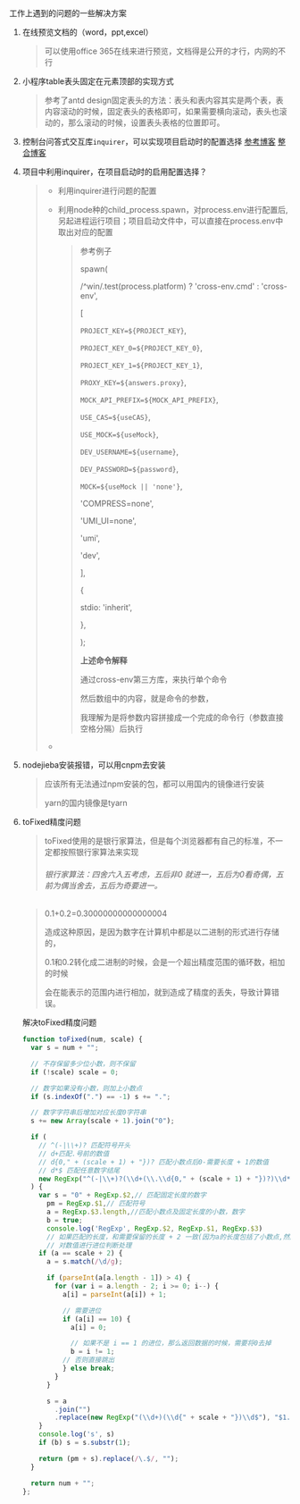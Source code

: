 工作上遇到的问题的一些解决方案

1. 在线预览文档的（word，ppt,excel）

   > 可以使用office 365在线来进行预览，文档得是公开的才行，内网的不行

2. 小程序table表头固定在元素顶部的实现方式

   > 参考了antd design固定表头的方法：表头和表内容其实是两个表，表内容滚动的时候，固定表头的表格即可，如果需要横向滚动，表头也滚动的，那么滚动的时候，设置表头表格的位置即可。

3. 控制台问答式交互库`inquirer`，可以实现项目启动时的配置选择   [参考博客](https://www.jianshu.com/p/0409cdf0e396) [整合博客](https://juejin.cn/post/6854573215784632334)

4. 项目中利用inquirer，在项目启动时的启用配置选择？

   > - 利用inquirer进行问题的配置
   >
   > - 利用node种的child_process.spawn，对process.env进行配置后,另起进程运行项目；项目启动文件中，可以直接在process.env中取出对应的配置
   >
   >   >参考例子
   >   >
   >   >spawn(
   >   >
   >   >/^win/.test(process.platform) ? 'cross-env.cmd' : 'cross-env',
   >   >
   >   >[
   >   >
   >   >`PROJECT_KEY=${PROJECT_KEY}`,
   >   >
   >   >`PROJECT_KEY_0=${PROJECT_KEY_0}`,
   >   >
   >   >`PROJECT_KEY_1=${PROJECT_KEY_1}`,
   >   >
   >   >`PROXY_KEY=${answers.proxy}`,
   >   >
   >   >`MOCK_API_PREFIX=${MOCK_API_PREFIX}`,
   >   >
   >   >`USE_CAS=${useCAS}`,
   >   >
   >   >`USE_MOCK=${useMock}`,
   >   >
   >   >`DEV_USERNAME=${username}`,
   >   >
   >   >`DEV_PASSWORD=${password}`,
   >   >
   >   >`MOCK=${useMock || 'none'}`,
   >   >
   >   >'COMPRESS=none',
   >   >
   >   >'UMI_UI=none',
   >   >
   >   >'umi',
   >   >
   >   >'dev',
   >   >
   >   >],
   >   >
   >   >{
   >   >
   >   >stdio: 'inherit',
   >   >
   >   >},
   >   >
   >   >);
   >   >
   >   >**上述命令解释**
   >   >
   >   >通过cross-env第三方库，来执行单个命令
   >   >
   >   >然后数组中的内容，就是命令的参数，
   >   >
   >   >我理解为是将参数内容拼接成一个完成的命令行（参数直接空格分隔）后执行
   >
   > - 

5. nodejieba安装报错，可以用cnpm去安装

   > 应该所有无法通过npm安装的包，都可以用国内的镜像进行安装
   >
   > yarn的国内镜像是tyarn

6. toFixed精度问题

   > toFixed使用的是银行家算法，但是每个浏览器都有自己的标准，不一定都按照银行家算法来实现
   >
   > ###### 银行家算法：四舍六入五考虑，五后非0 就进一，五后为0看奇偶，五前为偶当舍去，五后为奇要进一。

   > 0.1+0.2=0.30000000000000004
   >
   > 造成这种原因，是因为数字在计算机中都是以二进制的形式进行存储的，
   >
   > 0.1和0.2转化成二进制的时候，会是一个超出精度范围的循环数，相加的时候
   >
   > 会在能表示的范围内进行相加，就到造成了精度的丢失，导致计算错误。

   解决toFixed精度问题

   ```js
   function toFixed(num, scale) {
     var s = num + "";
   
     // 不存保留多少位小数，则不保留
     if (!scale) scale = 0;
   
     // 数字如果没有小数，则加上小数点
     if (s.indexOf(".") == -1) s += ".";
   
     // 数字字符串后增加对应长度0字符串
     s += new Array(scale + 1).join("0");
   
     if (
       // ^(-|\\+)? 匹配符号开头
       // d+匹配.号前的数值
       // d{0," + (scale + 1) + "})? 匹配小数点后0-需要长度 + 1的数值
       // d*$ 匹配任意数字结尾
       new RegExp("^(-|\\+)?(\\d+(\\.\\d{0," + (scale + 1) + "})?)\\d*$").test(s)
     ) {
       var s = "0" + RegExp.$2,// 匹配固定长度的数字
         pm = RegExp.$1,// 匹配符号
         a = RegExp.$3.length,//匹配小数点及固定长度的小数，数字
         b = true;
         console.log('RegExp', RegExp.$2, RegExp.$1, RegExp.$3)
         // 如果匹配的长度，和需要保留的长度 + 2 一致(因为a的长度包括了小数点,然后判断是否需要四舍五入，还需要取定长的后一位(正则表达式中已写))
         // 对数值进行进位判断处理
       if (a == scale + 2) {
         a = s.match(/\d/g);
   
         if (parseInt(a[a.length - 1]) > 4) {
           for (var i = a.length - 2; i >= 0; i--) {
             a[i] = parseInt(a[i]) + 1;
   
             // 需要进位
             if (a[i] == 10) {
               a[i] = 0;
   
               // 如果不是 i == 1 的进位，那么返回数据的时候，需要将0去掉
               b = i != 1;
             // 否则直接跳出
             } else break;
           }
         }
   
         s = a
           .join("")
           .replace(new RegExp("(\\d+)(\\d{" + scale + "})\\d$"), "$1.$2");
       }
       console.log('s', s)
       if (b) s = s.substr(1);
   
       return (pm + s).replace(/\.$/, "");
     }
   
     return num + "";
   };
   ```

   

